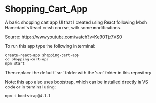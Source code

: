 # Shopping_Cart_App
A basic shopping cart app UI that I created using React following Mosh Hamedani's React crash course, with some modifications.

Source: https://www.youtube.com/watch?v=Ke90Tje7VS0

To run this app type the following in terminal:

```
create-react-app shopping-cart-app
cd shopping-cart-app
npm start
```

Then replace the default 'src' folder with the 'src' folder in this repository

Note: this app also uses bootstrap, which can be installed directly in VS code or in terminal using:

```
npm i bootstrap@4.1.1
```
